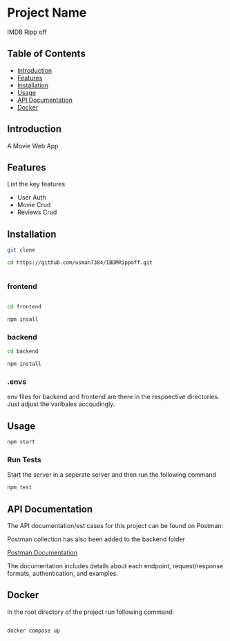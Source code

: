 # Project Name

IMDB Ripp off

## Table of Contents

- [Introduction](#introduction)
- [Features](#features)
- [Installation](#installation)
- [Usage](#usage)
- [API Documentation](#api-documentation)
- [Docker](#docker)


## Introduction

A Movie Web App

## Features

List the key features.

- User Auth
- Movie Crud
- Reviews Crud

## Installation

```bash
git clone 

cd https://github.com/usman7384/IBDMRippoff.git



```

### frontend

```bash

cd frontend

npm insall
```

### backend

```bash
cd backend

npm install

```

### .envs

env files for backend and frontend are there in the respoective directories. Just adjust the varibales accoudingly.

## Usage

```bash
npm start
```
### Run Tests
Start the server in a seperate server and then run the following command
```bash
npm test
```
## API Documentation

The API documentation/est cases for this project can be found on Postman:

Postman collection has also been added to the backend folder

[Postman Documentation](https://documenter.getpostman.com/view/31616266/2sA3JGeNuZ)

The documentation includes details about each endpoint, request/response formats, authentication, and examples.

## Docker

In the root directory of the project run following command:

```bash

docker compose up

```

